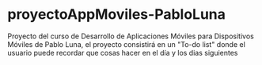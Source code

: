 # proyectoAppMoviles-PabloLuna
Proyecto del curso de Desarrollo de Aplicaciones Móviles para Dispositivos Móviles de Pablo Luna, el proyecto consistirá en un "To-do list" donde el usuario puede recordar que cosas hacer en el día y los dias siguientes
